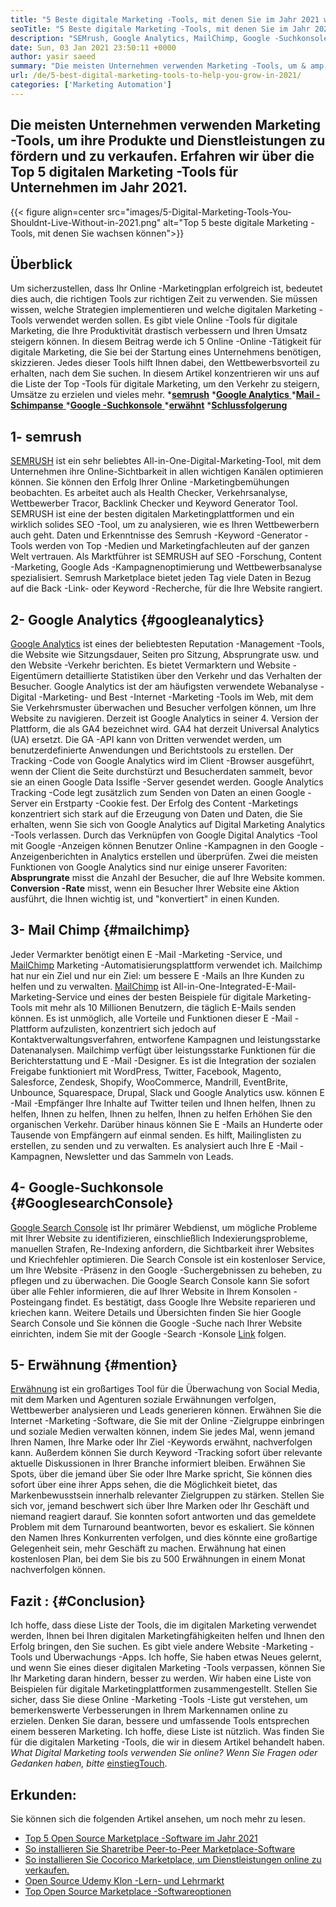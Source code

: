 ```yaml
---
title: "5 Beste digitale Marketing -Tools, mit denen Sie im Jahr 2021 wachsen können" 
seoTitle: "5 Beste digitale Marketing -Tools, mit denen Sie im Jahr 2021 wachsen können" 
description: "SEMrush, Google Analytics, MailChimp, Google -Suchkonsole und Erwähnung sind die günstigsten und nützlichsten, besten digitalen Marketing -Tools, um das Geschäft auszubauen." 
date: Sun, 03 Jan 2021 23:50:11 +0000
author: yasir saeed
summary: "Die meisten Unternehmen verwenden Marketing -Tools, um & amp; Verkaufen Sie ihre Produkte und Dienstleistungen. Erfahren wir 2021 über die Top 5 digitalen Marketing -Tools für Unternehmen." 
url: /de/5-best-digital-marketing-tools-to-help-you-grow-in-2021/
categories: ['Marketing Automation']
---
```


## Die meisten Unternehmen verwenden Marketing -Tools, um ihre Produkte und Dienstleistungen zu fördern und zu verkaufen. Erfahren wir über die Top 5 digitalen Marketing -Tools für Unternehmen im Jahr 2021.

{{< figure align=center src="images/5-Digital-Marketing-Tools-You-Shouldnt-Live-Without-in-2021.png" alt="Top 5 beste digitale Marketing -Tools, mit denen Sie wachsen können">}}


## **Überblick**
Um sicherzustellen, dass Ihr Online -Marketingplan erfolgreich ist, bedeutet dies auch, die richtigen Tools zur richtigen Zeit zu verwenden. Sie müssen wissen, welche Strategien implementieren und welche digitalen Marketing -Tools verwendet werden sollen. Es gibt viele Online -Tools für digitale Marketing, die Ihre Produktivität drastisch verbessern und Ihren Umsatz steigern können. In diesem Beitrag werde ich 5 Online -Online -Tätigkeit für digitale Marketing, die Sie bei der Startung eines Unternehmens benötigen, skizzieren. Jedes dieser Tools hilft Ihnen dabei, den Wettbewerbsvorteil zu erhalten, nach dem Sie suchen.
In diesem Artikel konzentrieren wir uns auf die Liste der Top -Tools für digitale Marketing, um den Verkehr zu steigern, Umsätze zu erzielen und vieles mehr.
  ***[semrush][1]** 
  *[**Google Analytics** ][2]
  *[**Mail -Schimpanse** ][3]
  *[**Google -Suchkonsole** ][4]
  ***[erwähnt][5]** 
  ***[Schlussfolgerung][6]** 

## **1- semrush** 
[SEMRUSH][7] ist ein sehr beliebtes All-in-One-Digital-Marketing-Tool, mit dem Unternehmen ihre Online-Sichtbarkeit in allen wichtigen Kanälen optimieren können. Sie können den Erfolg Ihrer Online -Marketingbemühungen beobachten. Es arbeitet auch als Health Checker, Verkehrsanalyse, Wettbewerber Tracor, Backlink Checker und Keyword Generator Tool. SEMRUSH ist eine der besten digitalen Marketingplattformen und ein wirklich solides SEO -Tool, um zu analysieren, wie es Ihren Wettbewerbern auch geht.
Daten und Erkenntnisse des Semrush -Keyword -Generator -Tools werden von Top -Medien und Marketingfachleuten auf der ganzen Welt vertrauen. Als Marktführer ist SEMRUSH auf SEO -Forschung, Content -Marketing, Google Ads -Kampagnenoptimierung und Wettbewerbsanalyse spezialisiert. Semrush Marketplace bietet jeden Tag viele Daten in Bezug auf die Back -Link- oder Keyword -Recherche, für die Ihre Website rangiert.

## **2- Google Analytics** {#googleanalytics}
[Google Analytics][8] ist eines der beliebtesten Reputation -Management -Tools, die Website wie Sitzungsdauer, Seiten pro Sitzung, Absprungrate usw. und den Website -Verkehr berichten. Es bietet Vermarktern und Website -Eigentümern detaillierte Statistiken über den Verkehr und das Verhalten der Besucher. Google Analytics ist der am häufigsten verwendete Webanalyse -Digital -Marketing- und Best -Internet -Marketing -Tools im Web, mit dem Sie Verkehrsmuster überwachen und Besucher verfolgen können, um Ihre Website zu navigieren.
Derzeit ist Google Analytics in seiner 4. Version der Plattform, die als GA4 bezeichnet wird. GA4 hat derzeit Universal Analytics (UA) ersetzt. Die GA -API kann von Dritten verwendet werden, um benutzerdefinierte Anwendungen und Berichtstools zu erstellen. Der Tracking -Code von Google Analytics wird im Client -Browser ausgeführt, wenn der Client die Seite durchstürzt und Besucherdaten sammelt, bevor sie an einen Google Data Issifle -Server gesendet werden. Google Analytics Tracking -Code legt zusätzlich zum Senden von Daten an einen Google -Server ein Erstparty -Cookie fest. Der Erfolg des Content -Marketings konzentriert sich stark auf die Erzeugung von Daten und Daten, die Sie erhalten, wenn Sie sich von Google Analytics auf Digital Marketing Analytics -Tools verlassen.
Durch das Verknüpfen von Google Digital Analytics -Tool mit Google -Anzeigen können Benutzer Online -Kampagnen in den Google -Anzeigenberichten in Analytics erstellen und überprüfen. Zwei die meisten Funktionen von Google Analytics sind nur einige unserer Favoriten:
**Absprungrate**  misst die Anzahl der Besucher, die auf Ihre Website kommen.
**Conversion -Rate**  misst, wenn ein Besucher Ihrer Website eine Aktion ausführt, die Ihnen wichtig ist, und "konvertiert" in einen Kunden.

## **3- Mail Chimp** {#mailchimp}
Jeder Vermarkter benötigt einen E -Mail -Marketing -Service, und [MailChimp][9] Marketing -Automatisierungsplattform verwendet ich. Mailchimp hat nur ein Ziel und nur ein Ziel: um bessere E -Mails an Ihre Kunden zu helfen und zu verwalten.
[MailChimp][9] ist All-in-One-Integrated-E-Mail-Marketing-Service und eines der besten Beispiele für digitale Marketing-Tools mit mehr als 10 Millionen Benutzern, die täglich E-Mails senden können. Es ist unmöglich, alle Vorteile und Funktionen dieser E -Mail -Plattform aufzulisten, konzentriert sich jedoch auf Kontaktverwaltungsverfahren, entworfene Kampagnen und leistungsstarke Datenanalysen.
Mailchimp verfügt über leistungsstarke Funktionen für die Berichterstattung und E -Mail -Designer. Es ist die Integration der sozialen Freigabe funktioniert mit WordPress, Twitter, Facebook, Magento, Salesforce, Zendesk, Shopify, WooCommerce, Mandrill, EventBrite, Unbounce, Squarespace, Drupal, Slack und Google Analytics usw. können E -Mail -Empfänger Ihre Inhalte auf Twitter teilen und Ihnen helfen, Ihnen zu helfen, Ihnen zu helfen, Ihnen zu helfen, Ihnen zu helfen Erhöhen Sie den organischen Verkehr.
Darüber hinaus können Sie E -Mails an Hunderte oder Tausende von Empfängern auf einmal senden. Es hilft, Mailinglisten zu erstellen, zu senden und zu verwalten. Es analysiert auch Ihre E -Mail -Kampagnen, Newsletter und das Sammeln von Leads.

## **4- Google-Suchkonsole** {#GooglesearchConsole}
[Google Search Console][10] ist Ihr primärer Webdienst, um mögliche Probleme mit Ihrer Website zu identifizieren, einschließlich Indexierungsprobleme, manuellen Strafen, Re-Indexing anfordern, die Sichtbarkeit ihrer Websites und Kriechfehler optimieren. Die Search Console ist ein kostenloser Service, um Ihre Website -Präsenz in den Google -Suchergebnissen zu beheben, zu pflegen und zu überwachen.
Die Google Search Console kann Sie sofort über alle Fehler informieren, die auf Ihrer Website in Ihrem Konsolen -Posteingang findet. Es bestätigt, dass Google Ihre Website reparieren und kriechen kann. Weitere Details und Übersichten finden Sie hier Google Search Console und Sie können die Google -Suche nach Ihrer Website einrichten, indem Sie mit der Google -Search -Konsole [Link][10] folgen.

## **5- Erwähnung** {#mention}
[Erwähnung][11] ist ein großartiges Tool für die Überwachung von Social Media, mit dem Marken und Agenturen soziale Erwähnungen verfolgen, Wettbewerber analysieren und Leads generieren können. Erwähnen Sie die Internet -Marketing -Software, die Sie mit der Online -Zielgruppe einbringen und soziale Medien verwalten können, indem Sie jedes Mal, wenn jemand Ihren Namen, Ihre Marke oder Ihr Ziel -Keywords erwähnt, nachverfolgen kann.
Außerdem können Sie durch Keyword -Tracking sofort über relevante aktuelle Diskussionen in Ihrer Branche informiert bleiben. Erwähnen Sie Spots, über die jemand über Sie oder Ihre Marke spricht, Sie können dies sofort über eine ihrer Apps sehen, die die Möglichkeit bietet, das Markenbewusstsein innerhalb relevanter Zielgruppen zu stärken.
Stellen Sie sich vor, jemand beschwert sich über Ihre Marken oder Ihr Geschäft und niemand reagiert darauf. Sie konnten sofort antworten und das gemeldete Problem mit dem Turnaround beantworten, bevor es eskaliert. Sie können den Namen Ihres Konkurrenten verfolgen, und dies könnte eine großartige Gelegenheit sein, mehr Geschäft zu machen. Erwähnung hat einen kostenlosen Plan, bei dem Sie bis zu 500 Erwähnungen in einem Monat nachverfolgen können.

## **Fazit** :   {#Conclusion}
Ich hoffe, dass diese Liste der Tools, die im digitalen Marketing verwendet werden, Ihnen bei Ihren digitalen Marketingfähigkeiten helfen und Ihnen den Erfolg bringen, den Sie suchen. Es gibt viele andere Website -Marketing -Tools und Überwachungs -Apps. Ich hoffe, Sie haben etwas Neues gelernt, und wenn Sie eines dieser digitalen Marketing -Tools verpassen, können Sie Ihr Marketing daran hindern, besser zu werden.
Wir haben eine Liste von Beispielen für digitale Marketingplattformen zusammengestellt. Stellen Sie sicher, dass Sie diese Online -Marketing -Tools -Liste gut verstehen, um bemerkenswerte Verbesserungen in Ihrem Markennamen online zu erzielen. Denken Sie daran, bessere und umfassende Tools entsprechen einem besseren Marketing. Ich hoffe, diese Liste ist nützlich. Was finden Sie für die digitalen Marketing -Tools, die wir in diesem Artikel behandelt haben.
_What Digital Marketing_ _tools verwenden Sie online? Wenn Sie Fragen oder Gedanken haben, bitte_ [einstieg][12][Touch][13].

## Erkunden:
Sie können sich die folgenden Artikel ansehen, um noch mehr zu lesen.
  * [Top 5 Open Source Marketplace -Software im Jahr 2021][14]
  * [So installieren Sie Sharetribe Peer-to-Peer Marketplace-Software][15]
  * [So installieren Sie Cocorico Marketplace, um Dienstleistungen online zu verkaufen.][16]
  * [Open Source Udemy Klon -Lern- und Lehrmarkt][17]
  * [Top Open Source Marketplace -Softwareoptionen][18]

  
[1]: #SEMRush
[2]: #GoogleAnalytics
[3]: #MailChimp
[4]: #GoogleSearchConsole
[5]: #Mention
[6]: #Conclusion
[7]: https://www.semrush.com/
[8]: https://analytics.google.com/
[9]: https://mailchimp.com/
[10]: https://search.google.com/search-console/about
[11]: https://mention.com/en/
[12]: mailto:yasir.saeed@aspose.com
[13]: https://forum.containerize.com
[14]: https://blog.containerize.com/marketplace/top-5-open-source-marketplace-software-in-2021/
[15]: https://products.containerize.com/marketplace/sharetribe/
[16]: https://products.containerize.com/marketplace/cocorico/
[17]: https://products.containerize.com/marketplace/edurge/
[18]: https://products.containerize.com/marketplace/

